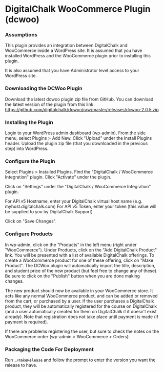 DigitalChalk WooCommerce Plugin (dcwoo)
========================================

### Assumptions

This plugin provides an integration between DigitalChalk and WooCommerce inside a WordPress site.  It is assumed that you have installed WordPress and the WooCommerce plugin prior to installing this plugin.

It is also assumed that you have Administrator level access to your WordPress site.

### Downloading the DCWoo Plugin

Download the latest dcwoo plugin zip file from GitHub.  You can download the latest version of the plugin from this link: https://github.com/digitalchalk/dcwoo/raw/master/releases/dcwoo-2.0.5.zip


### Installing the Plugin

Login to your WordPress admin dashboard (wp-admin).  From the side menu, select Plugins > Add New.  Click "Upload" under the Install Plugins header.  Upload the plugin zip file (that you downloaded in the previous step) into WordPress.

### Configure the Plugin

Select Plugins > Installed Plugins.  Find the "DigitalChalk / WooCommerce Integration" plugin.  Click "Activate" under the plugin.

Click on "Settings" under the "DigitalChalk / WooCommerce Integration" plugin.

For API v5 Hostname, enter your DigitalChalk virtual host name (e.g. myhost.digitalchalk.com)
For API v5 Token, enter your token (this value will be supplied to you by DigitalChalk Support)

Click on "Save Changes".

### Configure Products

In wp-admin, click on the "Products" in the left menu (right under "WooCommerce").  Under Products, click on the "Add DigitalChalk Product" link.  You will be presented with a list of available DigitalChalk offerings.  To create a WooCommerce product for one of these offering, click on "Make Product".  The DCWoo plugin will automatically import the title, description, and student price of the new product (but feel free to change any of these).  Be sure to click on the "Publish" button when you are done making changes.

The new product should now be available in your WooCommerce store.  It acts like any normal WooCommerce product, and can be added or removed from the cart, or purchased by a user.  If the user purchases a DigitalChalk product, they will be automatically registered for the course on DigitalChalk (and a user automatically created for them on DigitalChalk if it doesn't exist already).  Note that registration does not take place until payment is made (if payment is required).

If there are problems registering the user, but sure to check the notes on the WooCommerce order (wp-admin > WooCommerce > Orders).

### Packaging the Code For Deployment

Run `./makeRelease` and follow the prompt to enter the version you want the release to have.